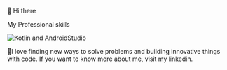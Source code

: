 👋 Hi there

 My Professional skills

![Kotlin and AndroidStudio](https://github.com/user-attachments/assets/52580fd5-0402-4a4c-98ba-c93a3385db76)


🌱I love finding new ways to solve problems and building innovative things with code. If you want to know more about me, visit my linkedin.

<!---
NazaninFatemehFarzaneh/NazaninFatemehFarzaneh is a ✨ special ✨ repository because its `README.md` (this file) appears on your GitHub profile.
You can click the Preview link to take a look at your changes.
--->
